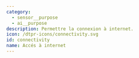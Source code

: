 ```yaml
---
category: 
  - sensor__purpose
  - ai__purpose
description: Permettre la connexion à internet.
icon: /dtpr-icons/connectivity.svg
id: connectivity
name: Accés à internet
---
```

